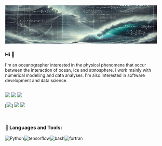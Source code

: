 ![jtcarvalho_header](https://github.com/jtcarvalho/jtcarvalho/blob/main/files/forGitHub-capa.png)
### Hi 👋

I'm an oceanographer interested in the physical phenomena that occur between the interaction of ocean, ice and atmosphere. I work mainly with numerical modelling and data analyses. I'm also interested in software development and data science.
<br/>
<br/>


[<img src="https://img.shields.io/badge/Gmail-D14836?style=for-the-badge&logo=gmail&logoColor=white">](mailto:jtcarvalho@gmail.com)
[<img src="https://img.shields.io/badge/LinkedIn-0077B5?style=for-the-badge&logo=linkedin&logoColor=white">](https://www.linkedin.com/in/jonas-takeo-carvalho-b3761022/)
[<img src="https://img.shields.io/badge/ORCID-Logo-brightgreen?logo=orcid">](https://orcid.org/my-orcid?orcid=0000-0002-1225-3457)


[<img src="https://img.shields.io/badge/Skype-SEUNOME-00AFF0?logo=skype&logoColor=white">]
[<img src="https://img.shields.io/badge/Skype-00AFF0?logo=skype&logoColor=white">](https://join.skype.com/invite/jtcarvalho_oceano)
[<img src="https://img.shields.io/badge/Discord-jtcarvalho5994-7289DA?logo=discord&logoColor=white">]()




<br>

### 🔨 Languages and Tools:
<a href="https://www.python.org" target="_blank"><img align="left" alt="Python" height ="42px" src="https://raw.githubusercontent.com/rahul-jha98/github_readme_icons/main/language_and_tools/square/python/python.svg"></a>
<a href="https://www.tensorflow.org" target="_blank"> <img align="left" src="https://raw.githubusercontent.com/rahul-jha98/github_readme_icons/main/language_and_tools/square/tensorflow/tensorflow.svg" alt="tensorflow" height="42px"/> </a> 
<a target="_blank"> <img align="left" src="https://cdn.rawgit.com/odb/official-bash-logo/master/assets/Logos/Identity/PNG/BASH_logo-transparent-bg-color.png" alt="bash" height="42px"/> </a> 
<a target="_blank"> <img align="left" src="https://user-images.githubusercontent.com/25181517/192106356-07c248b7-9c7c-40bd-a202-f7caf5d0b1bc.png" alt="fortran" height="42px"/> </a> 

<br>

  


</a>
